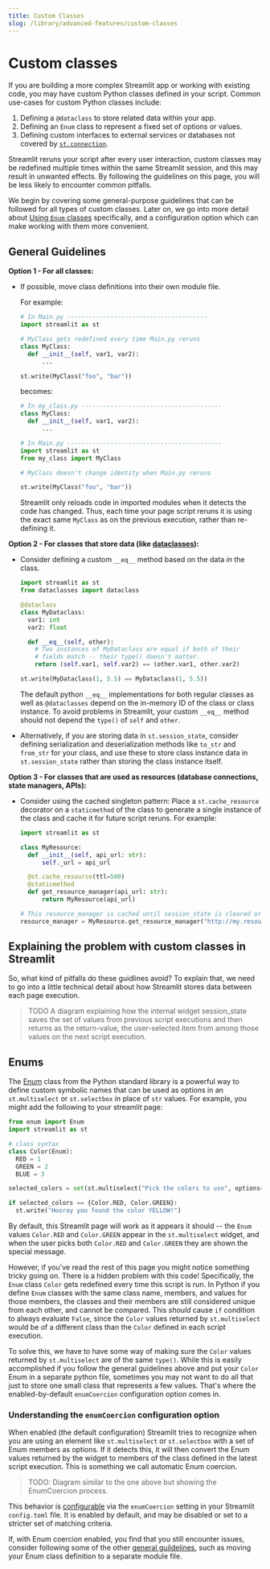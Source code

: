 ```yaml
---
title: Custom Classes
slug: /library/advanced-features/custom-classes
---
```


# Custom classes

If you are building a more complex Streamlit app or working with existing code, you may have custom Python classes defined in your script. Common use-cases for custom Python classes include:

1. Defining a `@dataclass` to store related data within your app.
2. Defining an `Enum` class to represent a fixed set of options or values.
3. Defining custom interfaces to external services or databases not covered by [`st.connection`](/library/api-reference/connections/st.connection).

Streamlit reruns your script after every user interaction, custom classes may be redefined multiple times within the same Streamlit session, and this may result in unwanted effects. By following the guidelines on this page, you will be less likely to encounter common pitfalls.

We begin by covering some general-purpose guidelines that can be followed for all types of custom classes. Later on, we go into more detail about [Using `Enum` classes](#enums) specifically, and a configuration option which can make working with them more convenient.

## General Guidelines

**Option 1 - For all classes:**

- If possible, move class definitions into their own module file.

  For example:

  ```python
  # In Main.py ---------------------------------------
  import streamlit as st

  # MyClass gets redefined every time Main.py reruns
  class MyClass:
    def __init__(self, var1, var2):
        ...

  st.write(MyClass("foo", "bar"))
  ```

  becomes:

  ```python
  # In my_class.py ---------------------------------------
  class MyClass:
    def __init__(self, var1, var2):
        ...

  # In Main.py -------------------------------------------
  import streamlit as st
  from my_class import MyClass

  # MyClass doesn't change identity when Main.py reruns

  st.write(MyClass("foo", "bar"))
  ```

  Streamlit only reloads code in imported modules when it detects the code has changed. Thus, each time your page script reruns it is using the exact same `MyClass` as on the previous execution, rather than re-defining it.

**Option 2 - For classes that store data (like [dataclasses](https://docs.python.org/3/library/dataclasses.html)):**

- Consider defining a custom `__eq__` method based on the data _in_ the class.

  ```python
  import streamlit as st
  from dataclasses import dataclass

  @dataclass
  class MyDataclass:
    var1: int
    var2: float

    def __eq__(self, other):
      # Two instances of MyDataclass are equal if both of their
      # fields match -- their type() doesn't matter.
      return (self.var1, self.var2) == (other.var1, other.var2)

  st.write(MyDataclass(1, 5.5) == MyDataclass(1, 5.5))
  ```

  The default python `__eq__` implementations for both regular
  classes as well as `@dataclasses` depend on the in-memory ID of the class or class instance. To avoid problems in Streamlit, your custom
  `__eq__` method should not depend the `type()` of `self` and `other`.

- Alternatively, if you are storing data in `st.session_state`,
  consider defining serialization and deserialization methods like `to_str` and `from_str` for your class, and use these to store class instance data in `st.session_state` rather than storing the class instance itself.

**Option 3 - For classes that are used as resources (database connections, state managers, APIs):**

- Consider using the cached singleton pattern: Place a `st.cache_resource` decorator on a `staticmethod` of the class to generate a single
  instance of the class and cache it for future script reruns. For example:

  ```python
  import streamlit as st

  class MyResource:
    def __init__(self, api_url: str):
        self._url = api_url

    @st.cache_resource(ttl=500)
    @staticmethod
    def get_resource_manager(api_url: str):
        return MyResource(api_url)

  # This resource_manager is cached until session_state is cleared or 5 minutes has elapsed.
  resource_manager = MyResource.get_resource_manager("http://my.resource.io/api/")
  ```

## Explaining the problem with custom classes in Streamlit

So, what kind of pitfalls do these guidlines avoid? To explain that, we need to go into a little technical detail about how Streamlit stores data between each
page execution.

> TODO A diagram explaining how the internal widget session_state saves the set of values from previous script executions and then returns as the return-value, the user-selected item from among those values on the next script execution.

## Enums

The [Enum](https://docs.python.org/3/library/enum.html#enum.Enum) class from the Python standard library is a powerful way to define custom symbolic names
that can be used as options in an `st.multiselect` or `st.selectbox` in place of `str` values.
For example, you might add the following to your streamlit page:

```python
from enum import Enum
import streamlit as st

# class syntax
class Color(Enum):
  RED = 1
  GREEN = 2
  BLUE = 3

selected_colors = set(st.multiselect("Pick the colors to use", options=Color))

if selected_colors == {Color.RED, Color.GREEN}:
  st.write("Hooray you found the color YELLOW!")
```

By default, this Streamlit page will work as it appears it should -- the `Enum` values `Color.RED` and `Color.GREEN` appear in the `st.multiselect` widget,
and when the user picks both `Color.RED` and `Color.GREEN` they are shown the special message.

However, if you've read the rest of this page you might notice something tricky going on. There is a hidden problem with this code!
Specifically, the `Enum` class `Color` gets redefined every time this script is run. In Python if you define `Enum` classes with the same class name,
members, and values for those members, the classes and their members are still considered unique from each other, and cannot be compared.
This _should_ cause `if` condition to always evaluate `False`, since the `Color` values returned by `st.multiselect` would be of a different class
than the `Color` defined in each script execution.

To solve this, we have to have some way of making sure the `Color` values returned by `st.multiselect` are of the same `type()`.
While this is easily accomplished if you follow the general guidelines above and put your `Color` Enum in a separate python file, sometimes you may not
want to do all that just to store one small class that represents a few values. That's where the enabled-by-default `enumCoercion` configuration option comes in.

### Understanding the `enumCoercion` configuration option

When enabled (the default configuration) Streamlit tries to recognize when you are using
an element like `st.multiselect` or `st.selectbox` with a set of Enum members as
options. If it detects this, it will then convert the Enum values returned by the
widget to members of the class defined in the latest script execution. This is something we call automatic Enum coercion.

> TODO: Diagram similar to the one above but showing the EnumCoercion process.

This behavior is [configurable](https://docs.streamlit.io/library/advanced-features/configuration) via the `enumCoercion` setting in your Streamlit
`config.toml` file. It is enabled by default, and may be disabled or set to a stricter set of matching criteria.

If, with Enum coercion enabled, you find that you still encounter issues, consider following some of the other [general guildelines](#general-guidelines), such as moving your Enum class definition to a separate module file.
